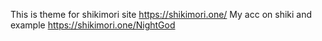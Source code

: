 This is theme for shikimori site https://shikimori.one/
My acc on shiki and example https://shikimori.one/NightGod
